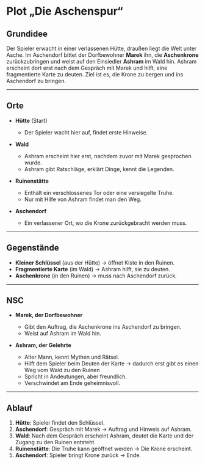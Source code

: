 # Plot „Die Aschenspur“

## Grundidee

Der Spieler erwacht in einer verlassenen Hütte, draußen liegt die Welt unter Asche. Im Aschendorf bittet der Dorfbewohner **Marek** ihn, die **Aschenkrone** zurückzubringen und weist auf den Einsiedler **Ashram** im Wald hin. Ashram erscheint dort erst nach dem Gespräch mit Marek und hilft, eine fragmentierte Karte zu deuten. Ziel ist es, die Krone zu bergen und ins Aschendorf zu bringen.

---

## Orte

* **Hütte** (Start)

  * Der Spieler wacht hier auf, findet erste Hinweise.
  
* **Wald**

  * Ashram erscheint hier erst, nachdem zuvor mit Marek gesprochen wurde.
  * Ashram gibt Ratschläge, erklärt Dinge, kennt die Legenden.
  
* **Ruinenstätte**

  * Enthält ein verschlossenes Tor oder eine versiegelte Truhe.
  * Nur mit Hilfe von Ashram findet man den Weg.
  
* **Aschendorf**

  * Ein verlassener Ort, wo die Krone zurückgebracht werden muss.

---

## Gegenstände

* **Kleiner Schlüssel** (aus der Hütte) → öffnet Kiste in den Ruinen.
* **Fragmentierte Karte** (im Wald) → Ashram hilft, sie zu deuten.
* **Aschenkrone** (in den Ruinen) → muss nach Aschendorf zurück.

---

## NSC

* **Marek, der Dorfbewohner**

  * Gibt den Auftrag, die Aschenkrone ins Aschendorf zu bringen.
  * Weist auf Ashram im Wald hin.

* **Ashram, der Gelehrte**

  * Alter Mann, kennt Mythen und Rätsel.
  * Hilft dem Spieler beim Deuten der Karte -> dadurch erst gibt es einen Weg vom Wald zu den Ruinen
  * Spricht in Andeutungen, aber freundlich.
  * Verschwindet am Ende geheimnisvoll.

---

## Ablauf

1. **Hütte**: Spieler findet den Schlüssel.
2. **Aschendorf**: Gespräch mit Marek → Auftrag und Hinweis auf Ashram.
3. **Wald**: Nach dem Gespräch erscheint Ashram, deutet die Karte und der Zugang zu den Ruinen entsteht.
4. **Ruinenstätte**: Die Truhe kann geöffnet werden → Die Krone erscheint.
5. **Aschendorf**: Spieler bringt Krone zurück → Ende.

